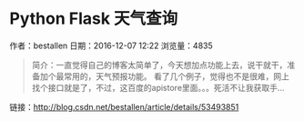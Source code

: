 # Python Flask 天气查询
作者：bestallen
日期：2016-12-07 12:22
浏览量：4835
> 简介：一直觉得自己的博客太简单了，今天想加点功能上去，说干就干，准备加个最常用的，天气预报功能。
看了几个例子，觉得也不是很难，网上找个接口就是了，不过，这百度的apistore里面。。。死活不让我获取手...

 链接：http://blog.csdn.net/bestallen/article/details/53493851
